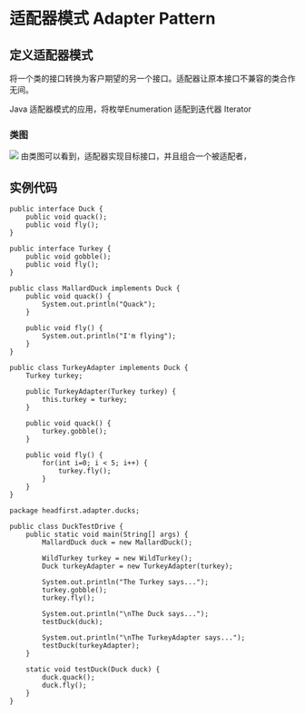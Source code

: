 # 适配器模式 Adapter Pattern

## 定义适配器模式
将一个类的接口转换为客户期望的另一个接口。适配器让原本接口不兼容的类合作无间。


Java 适配器模式的应用，将枚举Enumeration 适配到迭代器 Iterator

### 类图
![](http://oov0wb0gl.bkt.clouddn.com/2017-06-06-14965896293720.jpg?imageMogr2/blur/1x0/quality/50|imageslim)
由类图可以看到，适配器实现目标接口，并且组合一个被适配者，


## 实例代码


```
public interface Duck {
	public void quack();
	public void fly();
}

```

```
public interface Turkey {
	public void gobble();
	public void fly();
}
```

```
public class MallardDuck implements Duck {
	public void quack() {
		System.out.println("Quack");
	}
 
	public void fly() {
		System.out.println("I'm flying");
	}
}

```

```
public class TurkeyAdapter implements Duck {
	Turkey turkey;
 
	public TurkeyAdapter(Turkey turkey) {
		this.turkey = turkey;
	}
    
	public void quack() {
		turkey.gobble();
	}
  
	public void fly() {
		for(int i=0; i < 5; i++) {
			turkey.fly();
		}
	}
}

```

```
package headfirst.adapter.ducks;

public class DuckTestDrive {
	public static void main(String[] args) {
		MallardDuck duck = new MallardDuck();
 
		WildTurkey turkey = new WildTurkey();
		Duck turkeyAdapter = new TurkeyAdapter(turkey);
   
		System.out.println("The Turkey says...");
		turkey.gobble();
		turkey.fly();
 
		System.out.println("\nThe Duck says...");
		testDuck(duck);
  
		System.out.println("\nThe TurkeyAdapter says...");
		testDuck(turkeyAdapter);
	}
 
	static void testDuck(Duck duck) {
		duck.quack();
		duck.fly();
	}
}

```



